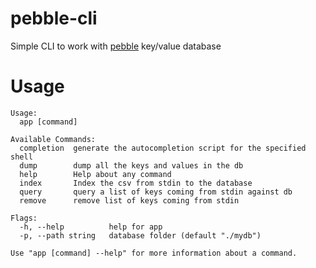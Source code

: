 # pebble-cli
Simple CLI to work with [pebble](github.com/cockroachdb/pebble) key/value database 


# Usage

```
Usage:
  app [command]

Available Commands:
  completion  generate the autocompletion script for the specified shell
  dump        dump all the keys and values in the db
  help        Help about any command
  index       Index the csv from stdin to the database
  query       query a list of keys coming from stdin against db
  remove      remove list of keys coming from stdin

Flags:
  -h, --help          help for app
  -p, --path string   database folder (default "./mydb")

Use "app [command] --help" for more information about a command.
```
